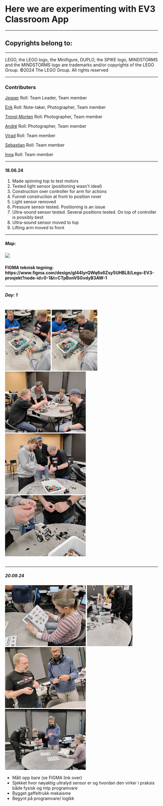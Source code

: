 <h1>Here we are experimenting with EV3 Classroom App</h1>
<hr>
<h2>Copyrights belong to:</h2>
<hr>
<p>LEGO, the LEGO logo, the Minifigure, DUPLO, the SPIKE logo, MINDSTORMS and the MINDSTORMS logo are trademarks and/or copyrights of the LEGO Group. ©2024 The LEGO Group. All rights reserved</p>

<hr>
<h3>Contributers</h3>

[Jesper](https://github.com/JesperKoder) Roll: Team Leader, Team member<br>

[Erik](https://github.com/NordikE) Roll: Note-taker, Photographer, Team member<br>

[Trond-Morten](https://github.com/TrondMortenR) Roll: Photographer, Team member<br>

[André](https://github.com/AndreK-B06) Roll: Photographer, Team member<br>

[Virad](https://github.com/VidarHeritier) Roll: Team member<br>

[Sebastian](https://github.com/Sebahoppkodehode) Roll: Team member<br>

[Inna](https://github.com/Inna-B10) Roll: Team member<br>

<hr>
<h4>18.06.24</h4>
<ol>
  <li>Made spinning top to test motors</li>
  <li>Tested light sensor (positioning wasn't ideal)</li>
  <li>Construction over controller for arm for actions</li>
  <li>Funnel construction at front to position rover</li>
  <li>Light sensor removed</li>
  <li>Pressure sensor tested. Positioning is an issue</li>
  <li>Ultra-sound sensor tested. Several positions tested. On top of controller is possibly best</li>
  <li>Ultra-sound sensor moved to top</li>
  <li>Lifting arm moved to front</li>
</ol>

<hr>

<h5>Map:</h5>
  
  <img src="./image/map.jpg" height="200vh">

<div><h4>FIGMA teknisk tegning: https://www.figma.com/design/gI44lyrQWq6s6Zsy5UHBL8/Lego-EV3-prosjekt?node-id=0-1&t=CTpBxnVSGvdyB3AW-1 </h4>
</div>

<hr>

<div style>
<h5>Day: 1</h5> <br>

  <img src="./image/Lego uv.jpg" height="200vh">
  <img src="./image/Moveable boy.jpg" height="200vh">
  <img src="./image/building-process-1.jpg" height="200vh">
  <img src="./image/building-process-2.jpg" height="200vh">
  <img src="./image/building-process-3.jpg" height="200vh">
</div><br>

<hr>

<div>
<h5>20.09.24</h5>

  <img src="./image/forklift-building-1.jpg" height="200vh">
  <img src="./image/forklift-building-2.jpg" height="200vh">
  <img src="./image/forklift-building-3.jpg" height="200vh">
  <img src="./image/forklift-building-4.jpg" height="200vh">
</div>

<ul>
  <li>Målt opp bare (se FIGMA link over)</li>
  <li>Sjekket hvor nøyaktig ultralyd sensor er og hvordan den virker i praksis både fysisk og mtp programvare</li>
  <li>Bygget gaffeltrukk mekaisme</li>
  <li>Begynt på programvare/ logikk</li>
</ul>
